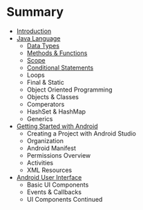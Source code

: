 # Summary

* [Introduction](README.md)
* [Java Language](java_language/java_language.md)
   * [Data Types](getting_started/datatypes_md.md)
   * [Methods & Functions](java_language/methods_&_functions.md)
   * [Scope](java_language/scope.md)
   * [Conditional Statements](java_language/conditional_statements.md)
   * Loops
   * Final & Static
   * Object Oriented Programming
   * Objects & Classes
   * Comperators
   * HashSet & HashMap
   * Generics
* [Getting Started with Android](getting_started/gettingstartedwithandroid.md)
   * Creating a Project with Android Studio
   * Organization
   * Android Manifest
   * Permissions Overview
   * Activities
   * XML Resources
* [Android User Interface](android_ui/androiduser_interface.md)
   * Basic UI Components
   * Events & Callbacks
   * UI Components Continued

